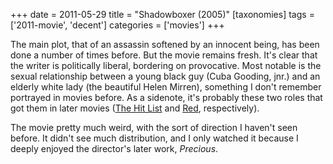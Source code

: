 +++
date = 2011-05-29
title = "Shadowboxer (2005)"
[taxonomies]
tags = ['2011-movie', 'decent']
categories = ['movies']
+++

The main plot, that of an assassin softened by an innocent being, has
been done a number of times before. But the movie remains fresh. It's
clear that the writer is politically liberal, bordering on provocative.
Most notable is the sexual relationship between a young black guy (Cuba
Gooding, jnr.) and an elderly white lady (the beautiful Helen Mirren),
something I don't remember portrayed in movies before. As a sidenote,
it's probably these two roles that got them in later movies ([The Hit
List] and [Red], respectively).

The movie pretty much weird, with the sort of direction I haven't seen
before. It didn't see much distribution, and I only watched it because
I deeply enjoyed the director's later work, *Precious*.

  [The Hit List]: http://tshepang.net/the-hit-list-2011
  [Red]: http://tshepang.net/red-2010

